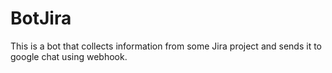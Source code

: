 # BotJira
This is a bot that collects information from some Jira project and sends it to google chat using webhook.
